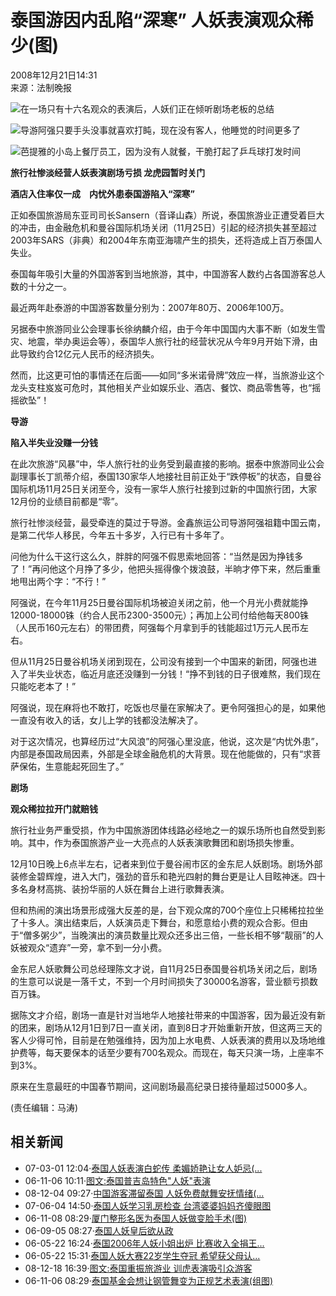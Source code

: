 # 泰国游因内乱陷“深寒” 人妖表演观众稀少(图)

2008年12月21日14:31  
来源：法制晚报

![在一场只有十六名观众的表演后，人妖们正在倾听剧场老板的总结](https://photocdn.sohu.com/20081221/Img261335507.jpg)

![导游阿强只要手头没事就喜欢打盹，现在没有客人，他睡觉的时间更多了](https://photocdn.sohu.com/20081221/Img261335508.jpg)

![芭提雅的小岛上餐厅员工，因为没有人就餐，干脆打起了乒乓球打发时间](https://photocdn.sohu.com/20081221/Img261335509.jpg)

**旅行社惨淡经营人妖表演剧场亏损 龙虎园暂时关门**

**酒店入住率仅一成　内忧外患泰国游陷入“深寒”**

正如泰国旅游局东亚司司长Sansern（音译山森）所说，泰国旅游业正遭受着巨大的冲击，由金融危机和曼谷国际机场关闭（11月25日）引起的经济损失甚至超过2003年SARS（非典）和2004年东南亚海啸产生的损失，还将造成上百万泰国人失业。

泰国每年吸引大量的外国游客到当地旅游，其中，中国游客人数约占各国游客总人数的十分之一。

最近两年赴泰游的中国游客数量分别为：2007年80万、2006年100万。

另据泰中旅游同业公会理事长徐纳麟介绍，由于今年中国国内大事不断（如发生雪灾、地震，举办奥运会等），泰国华人旅行社的经营状况从今年9月开始下滑，由此导致约合12亿元人民币的经济损失。

然而，比这更可怕的事情还在后面——如同“多米诺骨牌”效应一样，当旅游业这个龙头支柱岌岌可危时，其他相关产业如娱乐业、酒店、餐饮、商品零售等，也“摇摇欲坠”！

**导游**

**陷入半失业没赚一分钱**

在此次旅游“风暴”中，华人旅行社的业务受到最直接的影响。据泰中旅游同业公会副理事长丁凯蒂介绍，泰国130家华人地接社目前正处于“跌停板”的状态，自曼谷国际机场11月25日关闭至今，没有一家华人旅行社接到过新的中国旅行团，大家12月份的业绩目前都是“零”。

旅行社惨淡经营，最受牵连的莫过于导游。金鑫旅运公司导游阿强祖籍中国云南，是第二代华人移民，今年五十多岁，入行已有十多年了。

问他为什么干这行这么久，胖胖的阿强不假思索地回答：“当然是因为挣钱多了！”再问他这个月挣了多少，他把头摇得像个拨浪鼓，半晌才停下来，然后重重地甩出两个字：“不行！”

阿强说，在今年11月25日曼谷国际机场被迫关闭之前，他一个月光小费就能挣12000-18000铢（约合人民币2300-3500元）；再加上公司付给他每天800铢（人民币160元左右）的带团费，阿强每个月拿到手的钱能超过1万元人民币左右。

但从11月25日曼谷机场关闭到现在，公司没有接到一个中国来的新团，阿强也进入了半失业状态，临近月底还没赚到一分钱！“挣不到钱的日子很难熬，我们现在只能吃老本了！”

阿强说，现在麻将也不敢打，吃饭也尽量在家解决了。更令阿强担心的是，如果他一直没有收入的话，女儿上学的钱都没法解决了。

对于这次情况，也算经历过“大风浪”的阿强心里没底，他说，这次是“内忧外患”，内部是泰国政局因素，外部是全球金融危机的大背景。现在他能做的，只有“求菩萨保佑，生意能起死回生了。”

**剧场**

**观众稀拉拉开门就赔钱**

旅行社业务严重受损，作为中国旅游团体线路必经地之一的娱乐场所也自然受到影响。其中，作为泰国旅游产业一大亮点的人妖表演歌舞团和剧场损失惨重。

12月10日晚上6点半左右，记者来到位于曼谷闹市区的金东尼人妖剧场。剧场外部装修金碧辉煌，进入大门，强劲的音乐和艳光四射的舞台更是让人目眩神迷。四十多名身材高挑、装扮华丽的人妖在舞台上进行歌舞表演。

但和热闹的演出场景形成强大反差的是，台下观众席的700个座位上只稀稀拉拉坐了十多人。演出结束后，人妖演员走下舞台，和愿意给小费的观众合影。但由于“僧多粥少”，当晚演出的演员数量比观众还多出三倍，一些长相不够“靓丽”的人妖被观众“遗弃”一旁，拿不到一分小费。

金东尼人妖歌舞公司总经理陈文才说，自11月25日泰国曼谷机场关闭之后，剧场的生意可以说是一落千丈，不到一个月时间损失了30000名游客，营业额亏损数百万铢。

据陈文才介绍，剧场一直是针对当地华人地接社带来的中国游客，因为最近没有新的团来，剧场从12月1日到7日一直关闭，直到8日才开始重新开放，但这两三天的客人少得可怜，目前是在勉强维持，因为加上水电费、人妖表演的费用以及场地维护费等，每天要保本的话至少要有700名观众。而现在，每天只演一场，上座率不到3%。

原来在生意最旺的中国春节期间，这间剧场最高纪录日接待量超过5000多人。

(责任编辑：马涛)

## 相关新闻

- 07-03-01 12:04·[泰国人妖表演白蛇传 柔媚娇艳让女人妒忌(...](https://news.sohu.com/20070301/n248437747.shtml)
- 06-11-06 10:11·[图文:泰国普吉岛特色"人妖"表演](https://news.sohu.com/20061106/n246217660.shtml)
- 08-12-04 09:27·[中国游客滞留泰国 人妖免费献舞安抚情绪(...](https://news.sohu.com/20081204/n261011981.shtml)
- 07-06-04 14:50·[泰国人妖学习乳房检查 台湾婆婆妈妈齐傻眼图](https://news.sohu.com/20070604/n250386093.shtml)
- 06-11-08 08:29·[厦门整形名医为泰国人妖做变脸手术(图)](https://news.sohu.com/20061108/n246260388.shtml)
- 06-09-05 08:27·[泰国人妖皇后欲从政](https://news.sohu.com/20060905/n245164799.shtml)
- 06-05-22 16:24·[泰国2006年人妖小姐出炉 比赛收入全捐王...](https://news.sohu.com/20060522/n243352613.shtml)
- 06-05-22 15:31·[泰国人妖大赛22岁学生夺冠 希望获父母认...](https://news.sohu.com/20060522/n243351624.shtml)
- 08-12-18 16:39·[图文:泰国重振旅游业 训虎表演吸引众游客](https://news.sohu.com/20081218/n261293931.shtml)
- 06-11-06 08:29·[泰国基金会想让钢管舞变为正规艺术表演(组图)](https://news.sohu.com/20061106/n246213876.shtml)